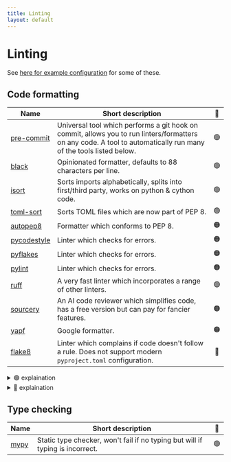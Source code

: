 ```yaml
---
title: Linting
layout: default
---
```


# Linting

See [here for example configuration](https://github.com/paddyroddy/python-template) for some of these.

## Code formatting

| Name     | Short description | 🚦 |
| -------- | ------------------| :-: |
| [pre-commit](https://pre-commit.com/) | Universal tool which performs a git hook on commit, allows you to run linters/formatters on any code. A tool to automatically run many of the tools listed below. | 🟢 |
| [black](https://black.readthedocs.io/en/stable/) | Opinionated formatter, defaults to 88 characters per line. | 🟢 |
| [isort](https://pycqa.github.io/isort/) | Sorts imports alphabetically, splits into first/third party, works on python & cython code. | 🟢 |
| [toml-sort](https://toml-sort.readthedocs.io/en/latest/) | Sorts TOML files which are now part of PEP 8. | 🟢 |
| [autopep8](https://github.com/hhatto/autopep8) | Formatter which conforms to PEP 8. | 🟠 |
| [pycodestyle](https://pycodestyle.pycqa.org/en/latest/) | Linter which checks for errors. | 🟠 |
| [pyflakes](https://github.com/PyCQA/pyflakes) | Linter which checks for errors. | 🟠 |
| [pylint](https://pylint.readthedocs.io/en/latest/) | Linter which checks for errors. | 🟠 |
| [ruff](https://github.com/charliermarsh/ruff) | A very fast linter which incorporates a range of other linters. | 🟢 |
| [sourcery](https://sourcery.ai/) | An AI code reviewer which simplifies code, has a free version but can pay for fancier features. | 🟠 |
| [yapf](https://github.com/google/yapf) | Google formatter. | 🟠 |
| [flake8](https://flake8.pycqa.org/en/latest/) | Linter which complains if code doesn't follow a rule. Does not support modern `pyproject.toml` configuration. | 🔴 |

<details>
<summary> 🟢 explaination</summary>

We recommend a suite of 🟢 tools that we've used and work well together.

* Pre-commit is a useful framework tool to list several linters and run it automatically. It can be used to run all of our recommended linters.

* `black` is a nice _"no need to think"_ code formatter. If you have your own opinions about code style you might not like this. But it's widely used by almost all ARC python projects.

</details>

<details>
<summary> 🔴 explaination</summary>

Flake8 is not recommended because it doesn't support `pyproject.toml` and [seemingly wont](https://github.com/PyCQA/flake8/issues/234#issuecomment-1206730688). There are now better and more flexible tools available.

</details>

## Type checking

| Name     | Short description | 🚦 |
| -------- | ------------------| :-: |
| [mypy](https://mypy.readthedocs.io/en/stable/) | Static type checker, won't fail if no typing but will if typing is incorrect. | 🟢 |
